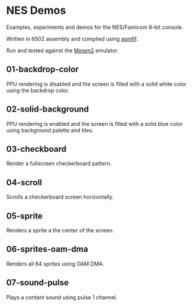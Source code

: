 
# NES Demos

Examples, experiments and demos for the NES/Famicom 8-bit console.

Written in 6502 assembly and compiled using [asm6f](https://github.com/freem/asm6f).

Run and tested against the [Mesen2](https://github.com/SourMesen/Mesen2) emulator.

## 01-backdrop-color

PPU rendering is disabled and the screen is filled with a solid white color using the backdrop color.

## 02-solid-background

PPU rendering is enabled and the screen is filled with a solid blue color using background palette and tiles.

## 03-checkboard

Render a fullscreen checkerboard pattern.

## 04-scroll

Scrolls a checkerboard screen horizontally.

## 05-sprite

Renders a sprite a the center of the screen.

## 06-sprites-oam-dma

Renders all 64 sprites using OAM DMA.

## 07-sound-pulse

Plays a contant sound using pulse 1 channel.
